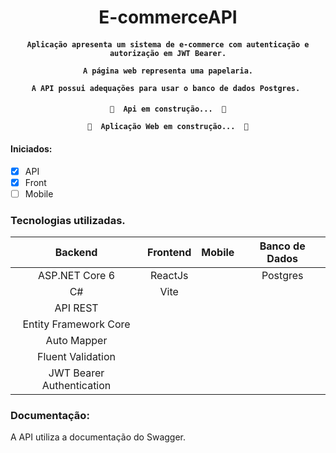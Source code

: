 <h1 align="center"> E-commerceAPI</h1>

 <h4 align="center">  
	
	Aplicação apresenta um sistema de e-commerce com autenticação e autorização em JWT Bearer.
	
	A página web representa uma papelaria.
	             
	A API possui adequações para usar o banco de dados Postgres. 
</h4>

<h4 align="center"> 
	
	🚧  Api em construção...  🚧
	
	🚧  Aplicação Web em construção...  🚧
	
</h4>

#### Iniciados:
- [x] API
- [x] Front
- [ ] Mobile

### Tecnologias utilizadas. 

|   Backend                 | Frontend     | Mobile       | Banco de Dados |
| :-----------:             | :----------: |:----------:  |:----------:    |
| ASP.NET Core 6            | ReactJs      |              | Postgres       |
| C#                        | Vite         |              |                |
| API REST                  |              |              |                |
| Entity Framework Core     |              |              |                |
| Auto Mapper               |              |              |                |
| Fluent Validation         |              |              |                |
| JWT Bearer Authentication |              |              |                |

 
### Documentação:
A API utiliza a documentação do Swagger. 
    
